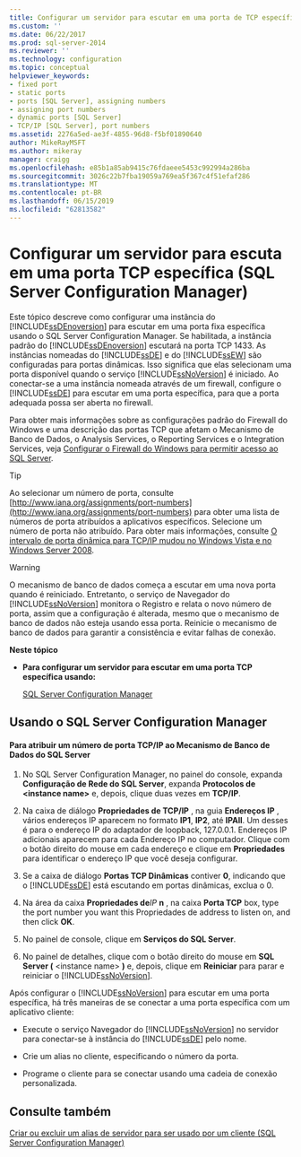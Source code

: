 ```yaml
---
title: Configurar um servidor para escutar em uma porta de TCP específica (SQL Server Configuration Manager) | Microsoft Docs
ms.custom: ''
ms.date: 06/22/2017
ms.prod: sql-server-2014
ms.reviewer: ''
ms.technology: configuration
ms.topic: conceptual
helpviewer_keywords:
- fixed port
- static ports
- ports [SQL Server], assigning numbers
- assigning port numbers
- dynamic ports [SQL Server]
- TCP/IP [SQL Server], port numbers
ms.assetid: 2276a5ed-ae3f-4855-96d8-f5bf01890640
author: MikeRayMSFT
ms.author: mikeray
manager: craigg
ms.openlocfilehash: e85b1a85ab9415c76fdaeee5453c992994a286ba
ms.sourcegitcommit: 3026c22b7fba19059a769ea5f367c4f51efaf286
ms.translationtype: MT
ms.contentlocale: pt-BR
ms.lasthandoff: 06/15/2019
ms.locfileid: "62813582"
---
```

# <a name="configure-a-server-to-listen-on-a-specific-tcp-port-sql-server-configuration-manager"></a>Configurar um servidor para escuta em uma porta TCP específica (SQL Server Configuration Manager)
  Este tópico descreve como configurar uma instância do [!INCLUDE[ssDEnoversion](../../includes/ssdenoversion-md.md)] para escutar em uma porta fixa específica usando o SQL Server Configuration Manager. Se habilitada, a instância padrão do [!INCLUDE[ssDEnoversion](../../includes/ssdenoversion-md.md)] escutará na porta TCP 1433. As instâncias nomeadas do [!INCLUDE[ssDE](../../includes/ssde-md.md)] e do [!INCLUDE[ssEW](../../includes/ssew-md.md)] são configuradas para portas dinâmicas. Isso significa que elas selecionam uma porta disponível quando o serviço [!INCLUDE[ssNoVersion](../../includes/ssnoversion-md.md)] é iniciado. Ao conectar-se a uma instância nomeada através de um firewall, configure o [!INCLUDE[ssDE](../../includes/ssde-md.md)] para escutar em uma porta específica, para que a porta adequada possa ser aberta no firewall.  
  
 Para obter mais informações sobre as configurações padrão do Firewall do Windows e uma descrição das portas TCP que afetam o Mecanismo de Banco de Dados, o Analysis Services, o Reporting Services e o Integration Services, veja [Configurar o Firewall do Windows para permitir acesso ao SQL Server](../../sql-server/install/configure-the-windows-firewall-to-allow-sql-server-access.md).  
  
> [!TIP]  
>  Ao selecionar um número de porta, consulte [http://www.iana.org/assignments/port-numbers](http://www.iana.org/assignments/port-numbers) para obter uma lista de números de porta atribuídos a aplicativos específicos. Selecione um número de porta não atribuído. Para obter mais informações, consulte [O intervalo de porta dinâmica para TCP/IP mudou no Windows Vista e no Windows Server 2008](https://support.microsoft.com/kb/929851).  
  
> [!WARNING]  
>  O mecanismo de banco de dados começa a escutar em uma nova porta quando é reiniciado. Entretanto, o serviço de Navegador do [!INCLUDE[ssNoVersion](../../includes/ssnoversion-md.md)] monitora o Registro e relata o novo número de porta, assim que a configuração é alterada, mesmo que o mecanismo de banco de dados não esteja usando essa porta. Reinicie o mecanismo de banco de dados para garantir a consistência e evitar falhas de conexão.  
  
 **Neste tópico**  
  
-   **Para configurar um servidor para escutar em uma porta TCP específica usando:**  
  
     [SQL Server Configuration Manager](#SSMSProcedure)  
  
##  <a name="SSMSProcedure"></a> Usando o SQL Server Configuration Manager  
  
#### <a name="to-assign-a-tcpip-port-number-to-the-sql-server-database-engine"></a>Para atribuir um número de porta TCP/IP ao Mecanismo de Banco de Dados do SQL Server  
  
1.  No SQL Server Configuration Manager, no painel do console, expanda **Configuração de Rede do SQL Server**, expanda **Protocolos de \<instance name>** e, depois, clique duas vezes em **TCP/IP**.  
  
2.  Na caixa de diálogo **Propriedades de TCP/IP** , na guia **Endereços IP** , vários endereços IP aparecem no formato **IP1**, **IP2**, até **IPAll**. Um desses é para o endereço IP do adaptador de loopback, 127.0.0.1. Endereços IP adicionais aparecem para cada Endereço IP no computador. Clique com o botão direito do mouse em cada endereço e clique em **Propriedades** para identificar o endereço IP que você deseja configurar.  
  
3.  Se a caixa de diálogo **Portas TCP Dinâmicas** contiver **0**, indicando que o [!INCLUDE[ssDE](../../includes/ssde-md.md)] está escutando em portas dinâmicas, exclua o 0.  
  
4.  Na área da caixa **Propriedades de**_IP_ **n** , na caixa **Porta TCP** box, type the port number you want this Propriedades de address to listen on, and then click **OK**.  
  
5.  No painel de console, clique em **Serviços do SQL Server**.  
  
6.  No painel de detalhes, clique com o botão direito do mouse em **SQL Server (** \<instance name> **)** e, depois, clique em **Reiniciar** para parar e reiniciar o [!INCLUDE[ssNoVersion](../../includes/ssnoversion-md.md)].  
  
 Após configurar o [!INCLUDE[ssNoVersion](../../includes/ssnoversion-md.md)] para escutar em uma porta específica, há três maneiras de se conectar a uma porta específica com um aplicativo cliente:  
  
-   Execute o serviço Navegador do [!INCLUDE[ssNoVersion](../../includes/ssnoversion-md.md)] no servidor para conectar-se à instância do [!INCLUDE[ssDE](../../includes/ssde-md.md)] pelo nome.  
  
-   Crie um alias no cliente, especificando o número da porta.  
  
-   Programe o cliente para se conectar usando uma cadeia de conexão personalizada.  
  
## <a name="see-also"></a>Consulte também  
 [Criar ou excluir um alias de servidor para ser usado por um cliente &#40;SQL Server Configuration Manager&#41;](create-or-delete-a-server-alias-for-use-by-a-client.md)  
  
  
